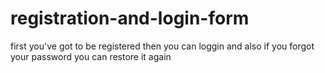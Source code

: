 # registration-and-login-form
first you've got to be registered then you can loggin and also if you forgot your password you can restore it again
